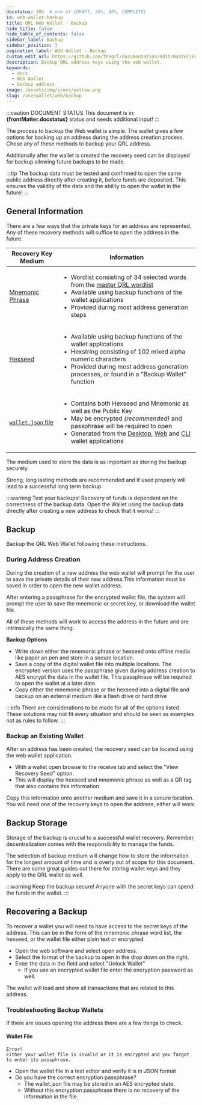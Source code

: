 ```yaml
---
docstatus: 30%  # one of {DRAFT, 30%, 90%, COMPLETE}
id: web-wallet-backup
title: QRL Web Wallet - Backup
hide_title: false
hide_table_of_contents: false
sidebar_label: Backup 
sidebar_position: 3
pagination_label: Web Wallet - Backup
custom_edit_url: https://github.com/theqrl/documentation/edit/master/docs/basics/what-is-qrl.md
description: Backup QRL address keys using the web wallet.
keywords:
  - docs
  - Web Wallet
  - backup address
image: /assets/img/icons/yellow.png
slug: /use/wallet/web/backup
---
```


:::caution DOCUMENT STATUS 
<span>This document is in: <b>{frontMatter.docstatus}</b> status and needs additional input!</span>
:::

The process to backup the Web wallet is simple. The wallet gives a few options for backing up an address during the address creation process. Chose any of these methods to backup your QRL address.

Additionally after the wallet is created the recovery seed can be displayed for backup allowing future backups to be made.

:::tip
The backup data must be tested and confirmed to open the same public address directly after creating it, before funds are deposited. This ensures the validity of the data and the ability to open the wallet in the future!
:::


## General Information


There are a few ways that the private keys for an address are represented. Any of these recovery methods will suffice to open the address in the future.

| Recovery Key Medium | Information |
| --- | --- |
| [Mnemonic Phrase](developers/address/mnemonic)  | <ul><li>Wordlist consisting of 34 selected words from the [master QRL wordlist](https://github.com/theQRL/qrllib/blob/master/src/qrl/wordlist.cpp)</li><li>Available using backup functions of the wallet applications</li> <li>Provided during most address generation steps</li></ul> |
| [Hexseed](developers/address/hexseed) | <ul><li>Available using backup functions of the wallet applications</li><li>Hexstring consisting of 102 mixed alpha numeric characters</li><li>Provided during most address generation processes, or found in a "Backup Wallet" function</li></ul> |
| [`wallet.json` file](developers/address/wallet-json) |  <ul><li>Contains both Hexseed and Mnemonic as well as the Public Key</li><li>May be encrypted *(recommended)* and passphrase will be required to open</li><li>Generated from the [Desktop](/use/wallet/desktop/overview), [Web](/use/wallet/web/overview) and [CLI](/use/node/cli) wallet applications</li></ul> |

The medium used to store the data is as important as storing the backup securely. 

Strong, long lasting methods are recommended and if used properly will lead to a successful long term backup. 

:::warning Test your backups!
Recovery of funds is dependent on the correctness of the backup data. Open the Wallet using the backup data directly after creating a new address to check that it works!
:::

## Backup

Backup the QRL Web Wallet following these instructions.


### During Address Creation


During the creation of a new address the web wallet will prompt for the user to save the private details of their new address.This information must be saved in order to open the new wallet address. 

After entering a passphrase for the encrypted wallet file, the system will prompt the user to save the mnemonic or secret key, or download the wallet file.

All of these methods will work to access the address in the future and are intrinsically the same thing.

**Backup Options**

- Write down either the mnemonic phrase or hexseed onto offline media like paper an pen and store in a secure location. 
- Save a copy of the digital wallet file into multiple locations. The encrypted version uses the passphrase given during address creation to AES encrypt the data in the wallet file. This passphrase will be required to open the wallet at a later date.
- Copy either the mnemonic phrase or the hexseed into a digital file and backup on an external medium like a flash drive or hard drive

:::info
There are considerations to be made for all of the options listed. These solutions may not fit every situation and should be seen as examples not as rules to follow. 
:::


### Backup an Existing Wallet

After an address has been created, the recovery seed can be located using the web wallet application. 

- With a wallet open browse to the receive tab and select the "View Recovery Seed" option. 
- This will display the hexseed and mnemonic phrase as well as a QR tag that also contains this information.

Copy this information onto another medium and save it in a secure location. You will need one of the recovery keys to open the address, either will work.


## Backup Storage

Storage of the backup is crucial to a successful wallet recovery. Remember, decentralization comes with the responsibility to manage the funds. 

The selection of backup medium will change how to store the information for the longest amount of time and is overly out of scope for this document. There are some great guides out there for storing wallet keys and they apply to the QRL wallet as well. 

:::warning
Keep the backup secure! Anyone with the secret keys can spend the funds in the wallet.
:::


## Recovering a Backup

To recover a wallet you will need to have access to the secret keys of the address. This can be in the form of the mnemonic phrase word list, the hexseed, or the wallet file either plain text or encrypted.

- Open the web software and select open address.
- Select the format of the backup to open in the drop down on the right.
- Enter the data in the field and select "Unlock Wallet"
  - If you use an encrypted wallet file enter the encryption password as well.

The wallet will load and show all transactions that are related to this address.

### Troubleshooting Backup Wallets

If there are issues opening the address there are a few things to check.

#### Wallet File

```
Error!
Either your wallet file is invalid or it is encrypted and you forgot to enter its passphrase.
```

- Open the wallet file in a text editor and verify it is in JSON format
- Do you have the correct encryption passphrase?
  - The wallet.json file may be stored in an AES encrypted state. 
  - Without this encryption passphrase there is no recovery of the information in the file.








